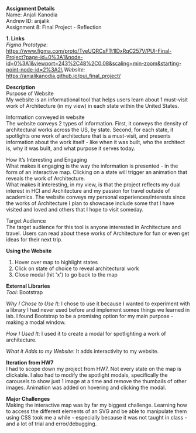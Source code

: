 **Assignment Details**\
Name: Anjali Kanodia\
Andrew ID: anjalik\
Assignment 8: Final Project - Reflection


**1. Links**\
*Figma Prototype*: https://www.figma.com/proto/TveUQRCsFTt1lDxRqC257V/PUI-Final-Project?page-id=0%3A1&node-id=0%3A1&viewport=243%2C48%2C0.08&scaling=min-zoom&starting-point-node-id=2%3A2\
*Website*: https://anjalikanodia.github.io/pui_final_project/


**Description**\
Purpose of Website\
My website is an informational tool that helps users learn about 1 must-visit work of Architecture (in my view) in each state within the United States. 

Information conveyed in website\
The website conveys 2 types of information. First, it conveys the density of architectural works across the US, by state. Second, for each state, it spotlights one work of architecture that is a must-visit, and presents information about the work itself - like when it was built, who the architect is, why it was built, and what purpose it serves today.

How It’s Interesting and Engaging\
What makes it engaging is the way the information is presented - in the form of an interactive map. Clicking on a state will trigger an animation that reveals the work of Architecture.\
What makes it interesting, in my view, is that the project reflects my dual interest in HCI and Architecture and my passion for travel outside of academics. The website conveys my personal experiences/interests since the works of Architecture I plan to showcase include some that I have visited and loved and others that I hope to visit someday.

Target Audience\
The target audience for this tool is anyone interested in Architecture and travel. Users can read about these works of Architecture for fun or even get ideas for their next trip.


**Using the Website**
1. Hover over map to highlight states
2. Click on state of choice to reveal architectural work
3. Close modal (hit 'x') to go back to the map

**External Libraries**\
*Tool*: Bootstrap

*Why I Chose to Use I*t: I chose to use it because I wanted to experiment with a library I had never used before and implement somee things we learned in lab. I found Bootstrap to be a promising option for my main purpose - making a modal window.

*How I Used It*: I used it to create a modal for spotlighting a work of architecture.

*What it Adds to my Website*: It adds interactivity to my website.

**Iteration from HW7**\
I had to scope down my project from HW7. Not every state on the map is clickable. I also had to modify the spotlight modals, specifically the carousels to show just 1 image at a time and remove the thumbails of other images.
Animation was added on hovering and clicking the modal.

**Major Challenges**\
Making the interactive map was by far my biggest challenge. Learning how to access the different elements of an SVG and be able to manipulate them using CSS took me a while - especially because it was not taught in class - and a lot of trial and error/debugging.
